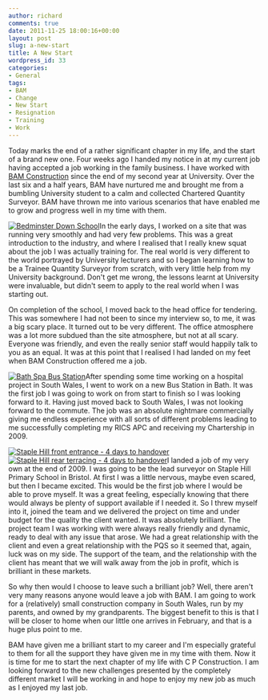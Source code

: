 ```yaml
---
author: richard
comments: true
date: 2011-11-25 18:00:16+00:00
layout: post
slug: a-new-start
title: A New Start
wordpress_id: 33
categories:
- General
tags:
- BAM
- Change
- New Start
- Resignation
- Training
- Work
---
```


Today marks the end of a rather significant chapter in my life, and the start of a brand new one. Four weeks ago I handed my notice in at my current job having accepted a job working in the family business. I have worked with [BAM Construction](http://www.bam.co.uk) since the end of my second year at University. Over the last six and a half years, BAM have nurtured me and brought me from a bumbling University student to a calm and collected Chartered Quantity Surveyor. BAM have thrown me into various scenarios that have enabled me to grow and progress well in my time with them.

[![Bedminster Down School](http://richard.perry-online.me.uk/files/2011/11/9755-01-150x150.jpg)](http://richard.perry-online.me.uk/files/2011/11/9755-01.jpg)In the early days, I worked on a site that was running very smoothly and had very few problems. This was a great introduction to the industry, and where I realised that I really knew squat about the job I was actually training for. The real world is very different to the world portrayed by University lecturers and so I began learning how to be a Trainee Quantity Surveyor from scratch, with very little help from my University background. Don't get me wrong, the lessons learnt at University were invaluable, but didn't seem to apply to the real world when I was starting out.

On completion of the school, I moved back to the head office for tendering. This was somewhere I had not been to since my interview so, to me, it was a big scary place. It turned out to be very different. The office atmosphere was a lot more subdued than the site atmosphere, but not at all scary. Everyone was friendly, and even the really senior staff would happily talk to you as an equal. It was at this point that I realised I had landed on my feet when BAM Construction offered me a job.

[![Bath Spa Bus Station](http://richard.perry-online.me.uk/files/2011/11/10403-28-150x150.jpg)](http://richard.perry-online.me.uk/files/2011/11/10403-28.jpg)After spending some time working on a hospital project in South Wales, I went to work on a new Bus Station in Bath. It was the first job I was going to work on from start to finish so I was looking forward to it. Having just moved back to South Wales, I was not looking forward to the commute. The job was an absolute nightmare commercially giving me endless experience with all sorts of different problems leading to me successfully completing my RICS APC and receiving my Chartership in 2009.

[![Staple Hill front entrance - 4 days to handover](http://richard.perry-online.me.uk/files/2011/11/IMG_6529-150x150.jpg)](http://richard.perry-online.me.uk/files/2011/11/IMG_6529.jpg)[![Staple Hill rear terracing - 4 days to handover](http://richard.perry-online.me.uk/files/2011/11/IMG_6537-150x150.jpg)](http://richard.perry-online.me.uk/files/2011/11/IMG_6537.jpg)I landed a job of my very own at the end of 2009. I was going to be the lead surveyor on Staple Hill Primary School in Bristol. At first I was a little nervous, maybe even scared, but then I became excited. This would be the first job where I would be able to prove myself. It was a great feeling, especially knowing that there would always be plenty of support available if I needed it. So I threw myself into it, joined the team and we delivered the project on time and under budget for the quality the client wanted. It was absolutely brilliant. The project team I was working with were always really friendly and dynamic, ready to deal with any issue that arose. We had a great relationship with the client and even a great relationship with the PQS so it seemed that, again, luck was on my side. The support of the team, and the relationship with the client has meant that we will walk away from the job in profit, which is brilliant in these markets.

So why then would I choose to leave such a brilliant job? Well, there aren't very many reasons anyone would leave a job with BAM. I am going to work for a (relatively) small construction company in South Wales, run by my parents, and owned by my grandparents. The biggest benefit to this is that I will be closer to home when our little one arrives in February, and that is a huge plus point to me.

BAM have given me a brilliant start to my career and I'm especially grateful to them for all the support they have given me in my time with them. Now it is time for me to start the next chapter of my life with C P Construction. I am looking forward to the new challenges presented by the completely different market I will be working in and hope to enjoy my new job as much as I enjoyed my last job.
